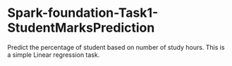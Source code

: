 # Spark-foundation-Task1-StudentMarksPrediction
Predict the percentage of student based on number of study hours. This is a simple Linear regression task.
